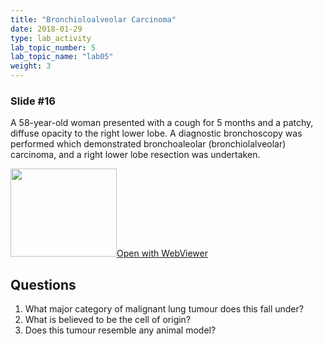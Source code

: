 ```yaml
---
title: "Bronchioloalveolar Carcinoma"
date: 2018-01-29
type: lab_activity
lab_topic_number: 5
lab_topic_name: "lab05"
weight: 3
---
```

<div class="entrybody">
<h3>Slide #16</h3>

<p>A 58-year-old woman presented with a cough for 5 months and a patchy, diffuse opacity to the right lower lobe. A diagnostic bronchoscopy was performed which demonstrated bronchoaleolar (bronchiolalveolar) carcinoma, and a right lower lobe resection was undertaken.<br clear="all"></p>

<div class="thumbnail"><a href="https://pathologylab.ctl.columbia.edu/slides/slidelung_path_03/" target="_blank"><img alt="" src="/assets/images/slide_lungpath03.jpg" width="170" height="141" class="mt-image-left"></a><a href="https://pathologylab.ctl.columbia.edu/slides/slidelung_path_03/" target="_blank">Open with WebViewer</a></div>

<h2>Questions</h2>


<ol>
<li>What major category of malignant lung tumour does this fall under?</li>
<li>What is believed to be the cell of origin?</li>
<li>Does this tumour resemble any animal model?</li>
</ol>


						
</div>
